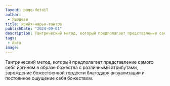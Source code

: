 ```yaml
---
layout: page-detail
author:
 - Яшодеви
title: крийя-чарья-тантра
publishDate: "2024-09-01"
description: Тантрический метод, который предполагает представление самого себя йогином в образе божества с различными атрибутами, зарождение божественной гордости благодаря визуализации и постоянное ощущение себя божеством.
tags:
 - йога
image: 
---
```


Тантрический метод, который предполагает представление самого себя йогином в образе божества с различными атрибутами, зарождение божественной гордости благодаря визуализации и постоянное ощущение себя божеством.

